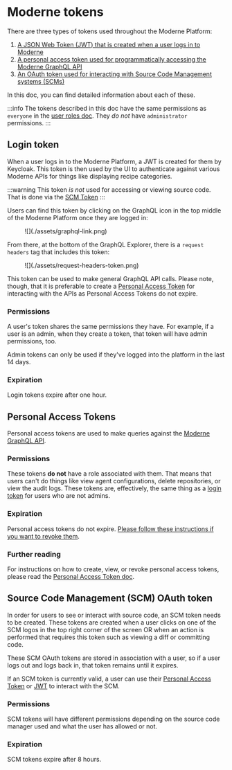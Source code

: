 # Moderne tokens

There are three types of tokens used throughout the Moderne Platform:

1. [A JSON Web Token (JWT) that is created when a user logs in to Moderne](#login-token)
2. [A personal access token used for programmatically accessing the Moderne GraphQL API](#personal-access-tokens)
3. [An OAuth token used for interacting with Source Code Management systems (SCMs)](#source-code-management-scm-oauth-token)

In this doc, you can find detailed information about each of these.

:::info
The tokens described in this doc have the same permissions as `everyone` in the [user roles doc](../../../administrator-documentation/moderne-platform/references/user-roles.md). They _do not_ have `administrator` permissions.
:::

## Login token

When a user logs in to the Moderne Platform, a JWT is created for them by Keycloak. This token is then used by the UI to authenticate against various Moderne APIs for things like displaying recipe categories.

:::warning
This token _is not_ used for accessing or viewing source code. That is done via the [SCM Token](#source-code-management-scm-oauth-token)
:::

Users can find this token by clicking on the GraphQL icon in the top middle of the Moderne Platform once they are logged in:

<figure>
  ![](./assets/graphql-link.png)
</figure>

From there, at the bottom of the GraphQL Explorer, there is a `request headers` tag that includes this token:

<figure>
  ![](./assets/request-headers-token.png)
</figure>

This token can be used to make general GraphQL API calls. Please note, though, that it is preferable to create a [Personal Access Token](#personal-access-tokens) for interacting with the APIs as Personal Access Tokens do not expire.

### Permissions

A user's token shares the same permissions they have. For example, if a user is an admin, when they create a token, that token will have admin permissions, too.

Admin tokens can only be used if they've logged into the platform in the last 14 days.

### Expiration

Login tokens expire after one hour.

## Personal Access Tokens

Personal access tokens are used to make queries against the [Moderne GraphQL API](https://api.app.moderne.io/).

### Permissions

These tokens **do not** have a role associated with them. That means that users can't do things like view agent configurations, delete repositories, or view the audit logs. These tokens are, effectively, the same thing as a [login token](#login-token) for users who are not admins.

### Expiration

Personal access tokens do not expire. [Please follow these instructions if you want to revoke them](../how-to-guides/create-api-access-tokens.md#how-to-revoke-an-access-token).

### Further reading

For instructions on how to create, view, or revoke personal access tokens, please read the [Personal Access Token doc](../how-to-guides/create-api-access-tokens.md).

## Source Code Management (SCM) OAuth token

In order for users to see or interact with source code, an SCM token needs to be created. These tokens are created when a user clicks on one of the SCM logos in the top right corner of the screen OR when an action is performed that requires this token such as viewing a diff or committing code.

These SCM OAuth tokens are stored in association with a user, so if a user logs out and logs back in, that token remains until it expires.

If an SCM token is currently valid, a user can use their [Personal Access Token](#personal-access-tokens) or [JWT](#login-token) to interact with the SCM.

### Permissions

SCM tokens will have different permissions depending on the source code manager used and what the user has allowed or not.

### Expiration

SCM tokens expire after 8 hours.
